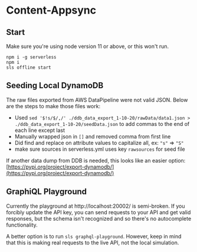# Content-Appsync

## Start

Make sure you're using node version 11 or above, or this won't run.

```
npm i -g serverless
npm i
sls offline start
```

## Seeding Local DynamoDB

The raw files exported from AWS DataPipeline were not valid JSON. Below are the steps to make those files work:

- Used `sed '$!s/$/,/' ./ddb_data_export_1-10-20/rawData/data1.json > ./ddb_data_export_1-10-20/seedData.json` to add
  commas to the end of each line except last
- Manually wrapped json in `[]` and removed comma from first line
- Did find and replace on attribute values to capitalize all, ex: `"s"` ⇒ `"S"`
- make sure sources in serverless.yml uses key `rawsources` for seed file

If another data dump from DDB is needed, this looks like an easier option:
[https://pypi.org/project/export-dynamodb/](https://pypi.org/project/export-dynamodb/)

## GraphiQL Playground

Currently the playground at http://localhost:20002/ is semi-broken. If you forcibly update the API key, you can send
requests to your API and get valid responses, but the schema isn't recognized and so there's no autocomplete
functionality.

A better option is to run `sls graphql-playground`. However, keep in mind that this is making real requests to the live
API, not the local simulation.
